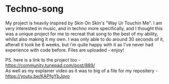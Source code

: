 # Techno-song

My project is heavily inspired by Skin On Skin's "Way Ur Touchin Me". I am very interested in music, and in techno more specifically, and I thought this was a unique project for me to recreat that song to the best of my ability, whilst also making it my own. I was only able to do around 30 seconds of it, afterall it took be 6 weeks, but i'm quite happy with it as I've never had experience with code before. Files are uploaded - enjoy!

PS. here is a link to the project too - https://community.tunepad.com/post/889/ \
As well as my explainer video as it was to big of a file for my repositery - https://youtu.be/KAPfgYbJqyo 
